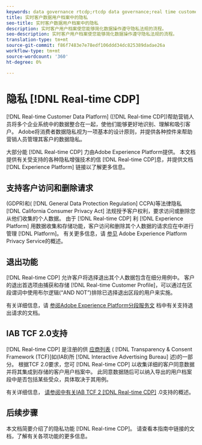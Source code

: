 ```yaml
---
keywords: data governance rtcdp;rtcdp data governance;real time customer data profile data governance;privacy rtcdp;rtcdp privacy
title: 实时客户数据用户档案中的隐私
seo-title: 实时客户数据用户档案中的隐私
description: 实时客户用户档案使您能够简化数据操作遵守隐私法规的流程。
seo-description: 实时客户用户档案使您能够简化数据操作遵守隐私法规的流程。
translation-type: tm+mt
source-git-commit: f86f7483e7e78edf106ddd34dc825389dadae26a
workflow-type: tm+mt
source-wordcount: '360'
ht-degree: 0%

---
```



# 隐私 [!DNL Real-time CDP]

[!DNL Real-time Customer Data Platform] ([!DNL Real-time CDP])帮助营销人员将多个企业系统中的数据整合在一起，使他们能够更好地识别、理解和吸引客户。 Adobe将消费者数据隐私视为一项基本的设计原则，并提供各种控件来帮助营销人员管理其客户的数据隐私。

大部分能 [!DNL Real-time CDP] 力由Adobe Experience Platform提供。 本文档提供有关受支持的各种隐私增强技术的信 [!DNL Real-time CDP]息，并提供文档 [!DNL Experience Platform] 链接以了解更多信息。

## 支持客户访问和删除请求

(GDPR)和( [!DNL General Data Protection Regulation] CCPA)等法律隐私 [!DNL California Consumer Privacy Act] 法规授予客户权利，要求访问或删除您从他们收集的个人数据。 由于 [!DNL Real-time CDP] 利 [!DNL Experience Platform] 用数据收集和存储功能，客户访问和删除其个人数据的请求应在中进行管理 [!DNL Platform]。 有关更多信息，请 [参见](../../privacy-service/home.md) Adobe Experience Platform Privacy Service的概述。

## 退出功能

[!DNL Real-time CDP] 允许客户将选择退出其个人数据包含在细分用例中。 客户的退出首选项由捕获和存储 [!DNL Real-time Customer Profile]，可以通过在区段谓词中使用布尔逻辑(“AND NOT”)排除已选择退出区段的用户来实施。

有关详细信息，请 [参阅Adobe Experience Platform分段服务文](../../segmentation/honoring-opt-outs.md) 档中有关支持退出请求的文档。

## IAB TCF 2.0支持

[!DNL Real-time CDP] 是注册的供 [应商列表](https://iabeurope.eu/vendor-list-tcf-v2-0/) ( [!DNL Transparency & Consent Framework (TCF)]如(IAB)所 [!DNL Interactive Advertising Bureau] 述)的一部分。 根据TCF 2.0要求，您可 [!DNL Real-time CDP] 以收集详细的客户同意数据并将其集成到存储的客户用户档案中。 此同意数据随后可以纳入导出的用户档案段中是否包括某些受众，具体取决于其用例。

有关详细信息， [请参阅中有关IAB TCF 2 [!DNL Real-time CDP]](./iab/overview.md) .0支持的概述。

## 后续步骤

本文档简要介绍了的隐私功能 [!DNL Real-time CDP]。 请查看本指南中链接的文档，了解有关各项功能的更多信息。